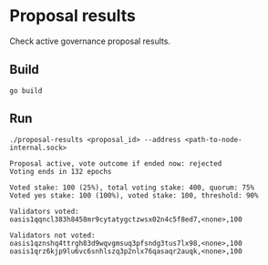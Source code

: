 # Proposal results

Check active governance proposal results.

## Build

```
go build
```

## Run

```
./proposal-results <proposal_id> --address <path-to-node-internal.sock>

Proposal active, vote outcome if ended now: rejected
Voting ends in 132 epochs

Voted stake: 100 (25%), total voting stake: 400, quorum: 75%
Voted yes stake: 100 (100%), voted stake: 100, threshold: 90%

Validators voted:
oasis1qqncl383h8458mr9cytatygctzwsx02n4c5f8ed7,<none>,100

Validators not voted:
oasis1qznshq4ttrgh83d9wqvgmsuq3pfsndg3tus7lx98,<none>,100
oasis1qrz6kjp9lu6vc6snhlszq3p2nlx76qasaqr2auqk,<none>,100

```
